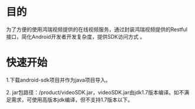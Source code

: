 # 目的
为了方便的使用鸿瑞视频提供的在线视频服务，通过封装鸿瑞视频提供的Restful接口，简化Android开发者开发复杂度，提供SDK访问方式 。

# 快速开始
<p>1.下载android-sdk项目并作为java项目导入。</p>
<p>2. jar包路径：/product/videoSDK.jar，videoSDK.jar由jdk1.7版本编译。如不满足需求，可使用高版本jdk编译，但不支持1.7版本以下。</p>

